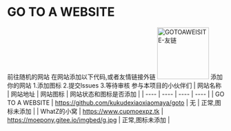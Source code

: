 # GO TO A WEBSITE
前往随机的网站
在网站添加以下代码,或者友情链接外链
<a href="https://www.cupmoexpz.tk/go/index.php" title="GOTOAWEISITE-友链"><img src="https://images.weserv.nl/?url=https://i0.hdslb.com/bfs/article/6a57e10bf25c84609d390772683d14c0c9f56513.png" alt="GOTOAWEISITE-友链" width="120"></a></body>
添加你的网站
1.添加图标
2.提交lssues
3.等待审核
参与本项目的小伙伴们
|  网站名称   | 网站地址  |  网站图标   | 网站状态和图标是否添加  |
|  ----  | ----  |  ----  | ----  |
| GO TO A WEBSITE  | https://github.com/kukudexiaoxiaomaya/goto | 无  | 正常,图标未添加 |
| WhatZ的小窝  | https://www.cupmoexpz.tk | https://moepony.gitee.io/imgbed/g.jpg  | 正常,图标未添加 |
